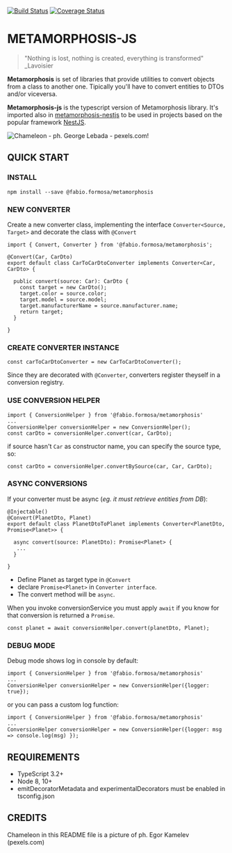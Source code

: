 [![Build Status](https://travis-ci.org/fabioformosa/metamorphosis-nestjs.svg?branch=master)](https://travis-ci.org/fabioformosa/metamorphosis-nestjs)
[![Coverage Status](https://coveralls.io/repos/github/fabioformosa/metamorphosis-nestjs/badge.svg?branch=master)](https://coveralls.io/github/fabioformosa/metamorphosis-nestjs?branch=master)

# METAMORPHOSIS-JS

> "Nothing is lost, nothing is created, everything is transformed"
> _Lavoisier

**Metamorphosis** is set of libraries that provide utilities to convert objects from a class to another one. Tipically you'll have to convert entities to DTOs and/or viceversa.

**Metamorphosis-js** is the typescript version of Metamorphosis library. 
It's imported also in [metamorphosis-nestjs](https://github.com/fabioformosa/metamorphosis-nestjs) to be used in projects based on the popular framework [NestJS](https://nestjs.com).

![Chameleon - ph. George Lebada - pexels.com!](https://images.pexels.com/photos/754104/pexels-photo-754104.jpeg?auto=compress&cs=tinysrgb&h=325&w=470 " Chameleon - ph. Egor Kamelev - pexels.com")


## QUICK START

### INSTALL
`npm install --save @fabio.formosa/metamorphosis`

### NEW CONVERTER

Create a new converter class, implementing the interface `Converter<Source, Target>` and decorate the class with `@Convert`

```
import { Convert, Converter } from '@fabio.formosa/metamorphosis';

@Convert(Car, CarDto)
export default class CarToCarDtoConverter implements Converter<Car, CarDto> {
  
  public convert(source: Car): CarDto {
    const target = new CarDto();
    target.color = source.color;
    target.model = source.model;
    target.manufacturerName = source.manufacturer.name;
    return target;
  }

}
```
### CREATE CONVERTER INSTANCE

```
const carToCarDtoConverter = new CarToCarDtoConverter();
```
Since they are decorated with `@Converter`, converters register theyself in a conversion registry.

### USE CONVERSION HELPER

```
import { ConversionHelper } from '@fabio.formosa/metamorphosis'
...
ConversionHelper conversionHelper = new ConversionHelper();
const carDto = conversionHelper.convert(car, CarDto);
```

if source hasn't `Car` as constructor name, you can specify the source type, so:

```
const carDto = conversionHelper.convertBySource(car, Car, CarDto);
```

### ASYNC CONVERSIONS

If your converter must be async (_eg. it must retrieve entities from DB_):

```
@Injectable()
@Convert(PlanetDto, Planet)
export default class PlanetDtoToPlanet implements Converter<PlanetDto, Promise<Planet>> {
  
  async convert(source: PlanetDto): Promise<Planet> {
   ...
  }

}
```
 * Define Planet as target type in `@Convert` 
 * declare `Promise<Planet>` in `Converter interface`. 
 * The convert method will be `async`.

When you invoke conversionService you must apply `await` if you know for that conversion is returned a `Promise`.

```
const planet = await conversionHelper.convert(planetDto, Planet);
```

### DEBUG MODE

Debug mode shows log in console by default:
```
import { ConversionHelper } from '@fabio.formosa/metamorphosis'
...
ConversionHelper conversionHelper = new ConversionHelper({logger: true});
```

or you can pass a custom log function:
```
import { ConversionHelper } from '@fabio.formosa/metamorphosis'
...
ConversionHelper conversionHelper = new ConversionHelper({logger: msg => console.log(msg) });
```


## REQUIREMENTS
* TypeScript 3.2+
* Node 8, 10+
* emitDecoratorMetadata and experimentalDecorators must be enabled in tsconfig.json

## CREDITS
Chameleon in this README file is a picture of ph. Egor Kamelev (pexels.com)
